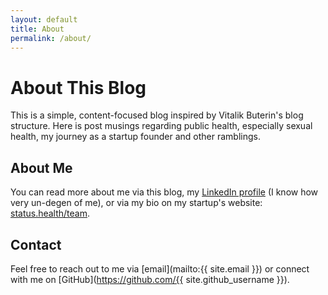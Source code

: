 ```yaml
---
layout: default
title: About
permalink: /about/
---
```


# About This Blog

This is a simple, content-focused blog inspired by Vitalik Buterin's blog structure. Here is post musings regarding public health, especially sexual health, my journey as a startup founder and other ramblings.

## About Me

You can read more about me via this blog, my [LinkedIn profile](https://www.linkedin.com/in/aharshbe/) (I know how very un-degen of me), or via my bio on my startup's website: [status.health/team](status.health/team).

## Contact

Feel free to reach out to me via [email](mailto:{{ site.email }}) or connect with me on [GitHub](https://github.com/{{ site.github_username }}).